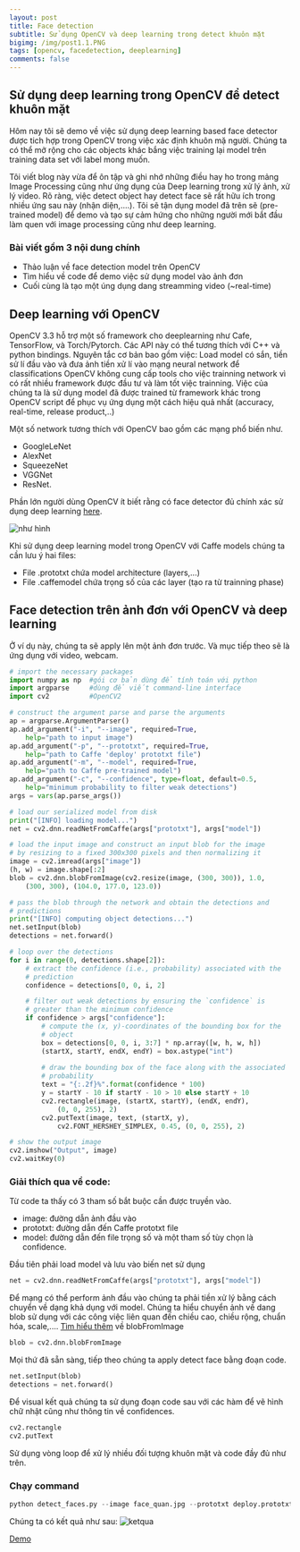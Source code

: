 ```yaml
---
layout: post
title: Face detection
subtitle: Sử dụng OpenCV và deep learning trong detect khuôn mặt
bigimg: /img/post1.1.PNG
tags: [opencv, facedetection, deeplearning]
comments: false
---
```


## Sử dụng deep learning trong OpenCV để detect khuôn mặt

Hôm nay tôi sẽ demo về việc sử dụng deep learning based face detector được tich hợp trong OpenCV trong việc xác định khuôn mặ người. Chúng ta có thể mở rộng cho các objects khác bắng việc training lại model trên training data set với label mong muốn.

Tôi viết blog này vừa để ôn tập và ghi nhớ những điều hay ho trong mảng Image Processing cũng như ứng dụng của Deep learning trong xử lý ảnh, xử lý video. Rõ ràng, việc detect object hay detect face sẽ rất hữu ích trong nhiều ứng sau này (nhận diện,....). Tôi sẽ tận dụng model đã trên sẽ (pre-trained model) để demo và tạo sự cảm hứng cho những người mới bắt đầu làm quen với image processing cũng như deep learning.

### Bài viết gồm 3 nội dung chính
- Thảo luận về face detection model trên OpenCV
- Tìm hiểu về code để demo việc sử dụng model vào ảnh đơn
- Cuối cùng là tạo một úng dụng dang streamming video (~real-time)

## Deep learning với OpenCV
OpenCV 3.3 hỗ trợ một số framework cho deeplearning như Cafe, TensorFlow, và Torch/Pytorch. Các API này có thể tương thích với C++ và python bindings. Nguyên tắc cơ bản bao gồm việc: Load model có sắn, tiền sử lí đầu vào và đưa ảnh tiền xử lí vào mạng neural network để classifications OpenCV không cung cấp tools cho việc trainning network vì có rất nhiều framework được đầu tư và làm tốt việc trainning. Việc của chúng ta là sử dụng model đã được trained từ framework khác trong OpenCV script để phục vụ ứng dụng một cách hiệu quả nhất (accuracy, real-time, release product,..)

Một số network tương thích với OpenCV bao gồm các mạng phổ biến như.
- GoogleLeNet
- AlexNet
- SqueezeNet
- VGGNet
- ResNet.

Phần lớn người dùng OpenCV ít biết rằng có face detector đủ chính xác sử dụng deep learning [here](https://github.com/opencv/opencv/tree/master/samples/dnn/face_detector).

![như hình](https://github.com/quanap5/quanap5.github.io/blob/master/img/face_detector.PNG)

Khi sử dụng deep learning model trong OpenCV với Caffe models chúng ta cần lưu ý hai files:
- File .prototxt chứa model architecture (layers,...)
- File .caffemodel chứa trọng số của các layer (tạo ra từ trainning phase)

## Face detection trên ảnh đơn với OpenCV và deep learning

Ở ví dụ này, chúng ta sẽ apply lên một ảnh đơn trước. Và mục tiếp theo sẽ là ứng dụng với video, webcam.

```python
# import the necessary packages
import numpy as np  #gói cơ bản dùng để tính toán với python
import argparse     #dùng để viết command-line interface
import cv2          #OpenCV2

# construct the argument parse and parse the arguments
ap = argparse.ArgumentParser()
ap.add_argument("-i", "--image", required=True,
	help="path to input image")
ap.add_argument("-p", "--prototxt", required=True,
	help="path to Caffe 'deploy' prototxt file")
ap.add_argument("-m", "--model", required=True,
	help="path to Caffe pre-trained model")
ap.add_argument("-c", "--confidence", type=float, default=0.5,
	help="minimum probability to filter weak detections")
args = vars(ap.parse_args())

# load our serialized model from disk
print("[INFO] loading model...")
net = cv2.dnn.readNetFromCaffe(args["prototxt"], args["model"])

# load the input image and construct an input blob for the image
# by resizing to a fixed 300x300 pixels and then normalizing it
image = cv2.imread(args["image"])
(h, w) = image.shape[:2]
blob = cv2.dnn.blobFromImage(cv2.resize(image, (300, 300)), 1.0,
	(300, 300), (104.0, 177.0, 123.0))

# pass the blob through the network and obtain the detections and
# predictions
print("[INFO] computing object detections...")
net.setInput(blob)
detections = net.forward()

# loop over the detections
for i in range(0, detections.shape[2]):
	# extract the confidence (i.e., probability) associated with the
	# prediction
	confidence = detections[0, 0, i, 2]

	# filter out weak detections by ensuring the `confidence` is
	# greater than the minimum confidence
	if confidence > args["confidence"]:
		# compute the (x, y)-coordinates of the bounding box for the
		# object
		box = detections[0, 0, i, 3:7] * np.array([w, h, w, h])
		(startX, startY, endX, endY) = box.astype("int")
 
		# draw the bounding box of the face along with the associated
		# probability
		text = "{:.2f}%".format(confidence * 100)
		y = startY - 10 if startY - 10 > 10 else startY + 10
		cv2.rectangle(image, (startX, startY), (endX, endY),
			(0, 0, 255), 2)
		cv2.putText(image, text, (startX, y),
			cv2.FONT_HERSHEY_SIMPLEX, 0.45, (0, 0, 255), 2)

# show the output image
cv2.imshow("Output", image)
cv2.waitKey(0)
```


### Giải thích qua về code:

Từ code ta thấy có 3 tham số bắt buộc cần được truyền vào.

- image: đường dẫn ảnh đầu vào
- prototxt: đường dẫn đến Caffe prototxt file
- model: đường dẫn đến file trọng số và một tham số tùy chọn là confidence.
 
Đầu tiên phải load model và lưu vào biến net sử dụng
```python
net = cv2.dnn.readNetFromCaffe(args["prototxt"], args["model"])
```

Để mạng có thể perform ảnh đầu vào chúng ta phải tiền xử lý bằng cách chuyển về dạng khả dụng với model. Chúng ta hiểu chuyển ảnh về dang  blob  sử dụng với các công việc liên quan đến chiều cao, chiều rộng, chuẩn hóa, scale,.... [Tìm hiểu thêm](https://www.pyimagesearch.com/2017/11/06/deep-learning-opencvs-blobfromimage-works) về blobFromImage
```python
blob = cv2.dnn.blobFromImage
```

Mọi thứ đã sẵn sàng, tiếp theo chúng ta apply detect face bằng đoạn code.
```python
net.setInput(blob)
detections = net.forward()
```

Để visual kết quả chúng ta sử dụng đoạn code sau với các hàm để vẽ hình chữ nhật cũng như thông tin về confidences.
```python
cv2.rectangle
cv2.putText
```
Sử dụng vòng loop để xử lý nhiều đối tượng khuôn mặt và code đầy đủ như trên.

### Chạy command
```python
python detect_faces.py --image face_quan.jpg --prototxt deploy.prototxt.txt --model res10_300x300_ssd_iter_140000.caffemodel
```
Chúng ta có kết quả như sau:
![ketqua](https://github.com/quanap5/quanap5.github.io/blob/master/img/demoOnsingleImage.PNG)

[Demo](https://github.com/quanap5/quanap5.github.io/blob/master/img/20190303_021246.mp4)
